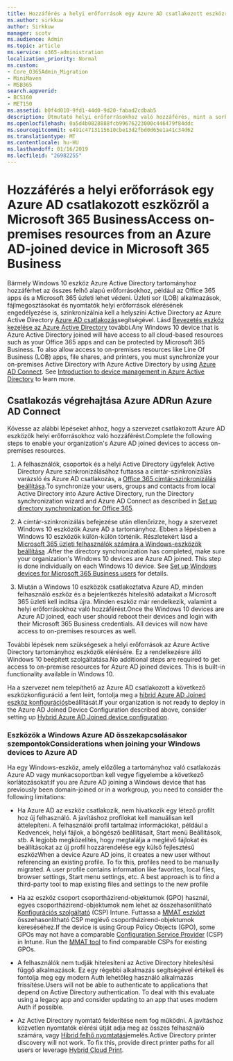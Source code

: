 ```yaml
---
title: Hozzáférés a helyi erőforrások egy Azure AD csatlakozott eszközről a Microsoft 365 Business
ms.author: sirkkuw
author: Sirkkuw
manager: scotv
ms.audience: Admin
ms.topic: article
ms.service: o365-administration
localization_priority: Normal
ms.custom:
- Core_O365Admin_Migration
- MiniMaven
- MSB365
search.appverid:
- BCS160
- MET150
ms.assetid: b0f4d010-9fd1-44d0-9d20-fabad2cdbab5
description: Útmutató helyi erőforrásokhoz való hozzáférés, mint a sorban az üzleti alkalmazások, fájlmegosztásokat és Azure Active Directoryból nyomtatókat csatlakozott Windows 10 eszköz.
ms.openlocfilehash: 0a5d4b0828888fcb99676223000c446479f84ddc
ms.sourcegitcommit: e491c4713115610cbe13d2fbd0d65e1a41c34d62
ms.translationtype: MT
ms.contentlocale: hu-HU
ms.lasthandoff: 01/16/2019
ms.locfileid: "26982255"
---
```

# <a name="access-on-premises-resources-from-an-azure-ad-joined-device-in-microsoft-365-business"></a><span data-ttu-id="da208-103">Hozzáférés a helyi erőforrások egy Azure AD csatlakozott eszközről a Microsoft 365 Business</span><span class="sxs-lookup"><span data-stu-id="da208-103">Access on-premises resources from an Azure AD-joined device in Microsoft 365 Business</span></span>

<span data-ttu-id="da208-p101">Bármely Windows 10 eszköz Azure Active Directory tartományhoz hozzáférhet az összes felhő alapú erőforrásokhoz, például az Office 365 apps és a Microsoft 365 üzleti lehet védeni. Üzleti sor (LOB) alkalmazások, fájlmegosztásokat és nyomtatók helyi erőforrások elérésének engedélyezése is, szinkronizálnia kell a helyszíni Active Directory az Azure Active Directory [Azure AD csatlakozás](https://docs.microsoft.com/en-us/azure/active-directory/connect/active-directory-aadconnect)segítségével. Lásd [Bevezetés eszköz kezelése az Azure Active Directory](https://docs.microsoft.com/en-us/azure/active-directory/device-management-introduction) további.</span><span class="sxs-lookup"><span data-stu-id="da208-p101">Any Windows 10 device that is Azure Active Directory joined will have access to all cloud-based resources such as your Office 365 apps and can be protected by Microsoft 365 Business. To also allow access to on-premises resources like Line Of Business (LOB) apps, file shares, and printers, you must synchronize your on-premises Active Directory with Azure Active Directory by using [Azure AD Connect](https://docs.microsoft.com/en-us/azure/active-directory/connect/active-directory-aadconnect). See [Introduction to device management in Azure Active Directory](https://docs.microsoft.com/en-us/azure/active-directory/device-management-introduction) to learn more.</span></span> 
  
## <a name="run-azure-ad-connect"></a><span data-ttu-id="da208-107">Csatlakozás végrehajtása Azure AD</span><span class="sxs-lookup"><span data-stu-id="da208-107">Run Azure AD Connect</span></span>

<span data-ttu-id="da208-108">Kövesse az alábbi lépéseket ahhoz, hogy a szervezet csatlakozott Azure AD eszközök helyi erőforrásokhoz való hozzáférést.</span><span class="sxs-lookup"><span data-stu-id="da208-108">Complete the following steps to enable your organization's Azure AD joined devices to access on-premises resources.</span></span>
  
1. <span data-ttu-id="da208-109">A felhasználók, csoportok és a helyi Active Directory ügyfelek Active Directory Azure szinkronizálásához futtassa a címtár-szinkronizálás varázsló és Azure AD csatlakozás, a [Office 365 címtár-szinkronizálás beállítása](https://support.office.com/article/1b3b5318-6977-42ed-b5c7-96fa74b08846).</span><span class="sxs-lookup"><span data-stu-id="da208-109">To synchronize your users, groups and contacts from local Active Directory into Azure Active Directory, run the Directory synchronization wizard and Azure AD Connect as described in [Set up directory synchronization for Office 365](https://support.office.com/article/1b3b5318-6977-42ed-b5c7-96fa74b08846).</span></span>
    
2. <span data-ttu-id="da208-p102">A címtár-szinkronizálás befejezése után ellenőrizze, hogy a szervezet Windows 10 eszközök Azure AD a tartományhoz. Ebben a lépésben a Windows 10 eszközök külön-külön történik. Részletekért lásd a [Microsoft 365 üzleti felhasználók számára a Windows-eszközök beállítása](set-up-windows-devices.md) .</span><span class="sxs-lookup"><span data-stu-id="da208-p102">After the directory synchronization has completed, make sure your organization's Windows 10 devices are Azure AD joined. This step is done individually on each Windows 10 device. See [Set up Windows devices for Microsoft 365 Business users](set-up-windows-devices.md) for details.</span></span> 
    
3. <span data-ttu-id="da208-p103">Miután a Windows 10 eszközök csatlakoztatva Azure AD, minden felhasználó eszköz és a bejelentkezés hitelesítő adataikat a Microsoft 365 üzleti kell indítsa újra. Minden eszköz már rendelkezik, valamint a helyi erőforrásokhoz való hozzáférést.</span><span class="sxs-lookup"><span data-stu-id="da208-p103">Once the Windows 10 devices are Azure AD joined, each user should reboot their devices and login with their Microsoft 365 Business credentials. All devices will now have access to on-premises resources as well.</span></span>
    
<span data-ttu-id="da208-p104">További lépések nem szükségesek a helyi erőforrások az Azure Active Directory tartományhoz eszközök elérésére. Ez a rendelkezésre álló Windows 10 beépített szolgáltatása.</span><span class="sxs-lookup"><span data-stu-id="da208-p104">No additional steps are required to get access to on-premise resources for Azure AD joined devices. This is built-in functionality available in Windows 10.</span></span> 
  
<span data-ttu-id="da208-117">Ha a szervezet nem telepíthető az Azure AD csatlakozott a következő eszközkonfiguráció a fent leírt, fontolja meg a [hibrid Azure AD Joined eszköz konfigurációs](manage-windows-devices.md)beállítását.</span><span class="sxs-lookup"><span data-stu-id="da208-117">If your organization is not ready to deploy in the Azure AD Joined Device Configuration described above, consider setting up [Hybrid Azure AD Joined device configuration](manage-windows-devices.md).</span></span>
  
### <a name="considerations-when-joining-your-windows-devices-to-azure-ad"></a><span data-ttu-id="da208-118">Eszközök a Windows Azure AD összekapcsolásakor szempontok</span><span class="sxs-lookup"><span data-stu-id="da208-118">Considerations when joining your Windows devices to Azure AD</span></span>

<span data-ttu-id="da208-119">Ha egy Windows-eszköz, amely előzőleg a tartományhoz való csatlakozás Azure AD vagy munkacsoportban kell vegye figyelembe a következő korlátozásokat:</span><span class="sxs-lookup"><span data-stu-id="da208-119">If you are Azure AD joining a Windows device that has previously been domain-joined or in a workgroup, you need to consider the following limitations:</span></span>
  
- <span data-ttu-id="da208-p105">Ha Azure AD az eszköz csatlakozik, nem hivatkozik egy létező profilt hoz új felhasználó. A javításhoz profilokat kell manuálisan kell áttelepíteni. A felhasználói profil tartalmaz információkat, például a Kedvencek, helyi fájlok, a böngésző beállításait, Start menü Beállítások, stb. A legjobb megközelítés, hogy megtalálja a meglévő fájlokat és beállításokat az új profil hozzárendelése egy külső fejlesztésű eszköz</span><span class="sxs-lookup"><span data-stu-id="da208-p105">When a device Azure AD joins, it creates a new user without referencing an existing profile. To fix this, profiles need to be manually migrated. A user profile contains information like favorites, local files, browser settings, Start menu settings, etc. A best approach is to find a third-party tool to map existing files and settings to the new profile</span></span>
    
- <span data-ttu-id="da208-p106">Ha az eszköz csoport csoportházirend-objektumok (GPO) használ, egyes csoportházirend-objektumok nem lehet az összehasonlítható [Konfigurációs szolgáltató](https://docs.microsoft.com/windows/configuration/provisioning-packages/how-it-pros-can-use-configuration-service-providers) (CSP) Intune. Futtassa a [MMAT eszközt](https://www.microsoft.com/download/details.aspx?id=45520) összehasonlítható CSP meglévő csoportházirend-objektumok kereséséhez.</span><span class="sxs-lookup"><span data-stu-id="da208-p106">If the device is using Group Policy Objects (GPO), some GPOs may not have a comparable [Configuration Service Provider](https://docs.microsoft.com/windows/configuration/provisioning-packages/how-it-pros-can-use-configuration-service-providers) (CSP) in Intune. Run the [MMAT tool](https://www.microsoft.com/download/details.aspx?id=45520) to find comparable CSPs for existing GPOs.</span></span> 
    
- <span data-ttu-id="da208-p107">A felhasználók nem tudják hitelesíteni az Active Directory hitelesítési függő alkalmazások. Ez egy régebbi alkalmazás segítségével értékeli és fontolja meg egy modern Auth lehetőleg használó alkalmazás frissítése.</span><span class="sxs-lookup"><span data-stu-id="da208-p107">Users will not be able to authenticate to applications that depend on Active Directory authentication. To deal with this evaluate using a legacy app and consider updating to an app that uses modern Auth if possible.</span></span>
    
- <span data-ttu-id="da208-p108">Az Active Directory nyomtató felderítése nem fog működni. A javításhoz közvetlen nyomtatók elérési útját adja meg az összes felhasználó számára, vagy [Hibrid felhő nyomtatási](https://docs.microsoft.com/windows-server/administration/hybrid-cloud-print/hybrid-cloud-print-deploy)emelés.</span><span class="sxs-lookup"><span data-stu-id="da208-p108">Active Directory printer discovery will not work. To fix this, provide direct printer paths for all users or leverage [Hybrid Cloud Print](https://docs.microsoft.com/windows-server/administration/hybrid-cloud-print/hybrid-cloud-print-deploy).</span></span>
    

